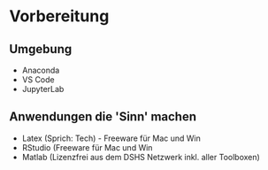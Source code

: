 # Vorbereitung

## Umgebung
- Anaconda
- VS Code
- JupyterLab


## Anwendungen die 'Sinn' machen
- Latex (Sprich: Tech) - Freeware für Mac und Win
- RStudio (Freeware für Mac und Win
- Matlab (Lizenzfrei aus dem DSHS Netzwerk inkl. aller Toolboxen)

